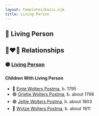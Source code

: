 ```yaml
---
layout: templates/basic.njk
title: Living Person
---
```

## 🔵 Living Person

## 👩‍❤️‍👨 Relationships

### 🟣 [Living Person](/people/7/78249927)

#### Children With Living Person
* 🔵 [Einte Wolters Postma](/people/1/18880768), b. 1795
* 🟣 [Grietje Wolters Postma](/people/1/16677181), b. about 1798
* 🟣 [Jeltje Wolters Postma](/people/2/28342558), b. about 1803
* 🔵 [Wytze Wolters Postma](/people/6/61192664), b. about 1811